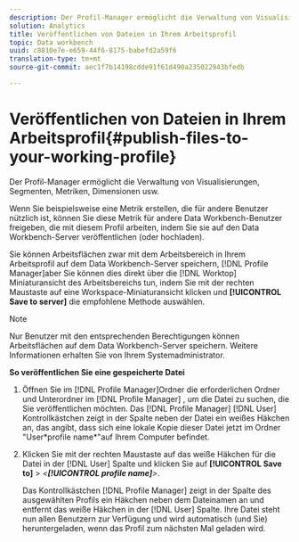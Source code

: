 ```yaml
---
description: Der Profil-Manager ermöglicht die Verwaltung von Visualisierungen, Segmenten, Metriken, Dimensionen usw.
solution: Analytics
title: Veröffentlichen von Dateien in Ihrem Arbeitsprofil
topic: Data workbench
uuid: c8810e7e-e659-44f6-8175-babefd2a59f6
translation-type: tm+mt
source-git-commit: aec1f7b14198cdde91f61d490a235022943bfedb

---
```



# Veröffentlichen von Dateien in Ihrem Arbeitsprofil{#publish-files-to-your-working-profile}

Der Profil-Manager ermöglicht die Verwaltung von Visualisierungen, Segmenten, Metriken, Dimensionen usw.

Wenn Sie beispielsweise eine Metrik erstellen, die für andere Benutzer nützlich ist, können Sie diese Metrik für andere Data Workbench-Benutzer freigeben, die mit diesem Profil arbeiten, indem Sie sie auf den Data Workbench-Server veröffentlichen (oder hochladen).

Sie können Arbeitsflächen zwar mit dem Arbeitsbereich in Ihrem Arbeitsprofil auf dem Data Workbench-Server speichern, [!DNL Profile Manager]aber Sie können dies direkt über die [!DNL Worktop] Miniaturansicht des Arbeitsbereichs tun, indem Sie mit der rechten Maustaste auf eine Workspace-Miniaturansicht klicken und **[!UICONTROL Save to server]** die empfohlene Methode auswählen.

>[!NOTE]
>
>Nur Benutzer mit den entsprechenden Berechtigungen können Arbeitsflächen auf dem Data Workbench-Server speichern. Weitere Informationen erhalten Sie von Ihrem Systemadministrator.

**So veröffentlichen Sie eine gespeicherte Datei**

1. Öffnen Sie im [!DNL Profile Manager]Ordner die erforderlichen Ordner und Unterordner im [!DNL Profile Manager] , um die Datei zu suchen, die Sie veröffentlichen möchten. Das [!DNL Profile Manager] [!DNL User] Kontrollkästchen zeigt in der Spalte neben der Datei ein weißes Häkchen an, das angibt, dass sich eine lokale Kopie dieser Datei jetzt im Ordner &quot;User\*profile name*&quot;auf Ihrem Computer befindet.
1. Klicken Sie mit der rechten Maustaste auf das weiße Häkchen für die Datei in der [!DNL User] Spalte und klicken Sie auf **[!UICONTROL Save to]** > *&lt;**[!UICONTROL profile name]**>*.

   Das Kontrollkästchen [!DNL Profile Manager] zeigt in der Spalte des ausgewählten Profils ein Häkchen neben dem Dateinamen an und entfernt das weiße Häkchen in der [!DNL User] Spalte. Ihre Datei steht nun allen Benutzern zur Verfügung und wird automatisch (und Sie) heruntergeladen, wenn das Profil zum nächsten Mal geladen wird.

